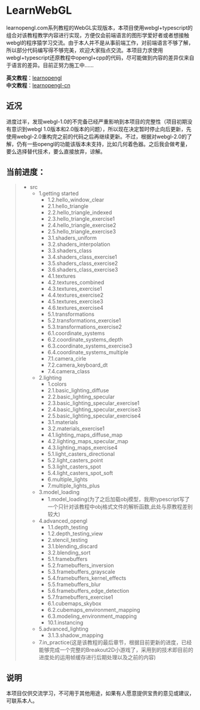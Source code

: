 # LearnWebGL
learnopengl.com系列教程的WebGL实现版本，本项目使用webgl+typescript的组合对该教程教学内容进行实现，方便仅会前端语言的图形学爱好者或者想接触webgl的程序猿学习交流。由于本人并不是从事前端工作，对前端语言不够了解，所以部分代码编写得不够完美，欢迎大家指点交流。本项目力求使用webgl+typescript还原教程中opengl+cpp的代码，尽可能做到内容的差异仅来自于语言的差异。目前正努力施工中……
  
**英文教程**：[learnopengl](https://learnopengl.com/)  
**中文教程**：[learnopengl-cn](https://learnopengl-cn.github.io/)
  
## 近况
进度过半，发现webgl-1.0的不完备已经严重影响到本项目的完整性（项目初期没有意识到webgl 1.0版本和2.0版本的问题），所以现在决定暂时停止向后更新，先使用webgl-2.0重构完之前的代码之后再继续更新。不过，根据对webgl-2.0的了解，仍有一些opengl的功能该版本未支持，比如几何着色器。之后我会做考量，要么选择替代技术，要么直接放弃，谅解。  
  
## 当前进度：
>- src
>   - 1.getting started
>       - 1.2.hello_window_clear
>       - 2.1.hello_triangle
>       - 2.2.hello_triangle_indexed
>       - 2.3.hello_triangle_exercise1
>       - 2.4.hello_triangle_exercise2
>       - 2.5.hello_triangle_exercise3
>       - 3.1.shaders_uniform
>       - 3.2.shaders_interpolation
>       - 3.3.shaders_class
>       - 3.4.shaders_class_exercise1
>       - 3.5.shaders_class_exercise2
>       - 3.6.shaders_class_exercise3
>       - 4.1.textures
>       - 4.2.textures_combined
>       - 4.3.textures_exercise1
>       - 4.4.textures_exercise2
>       - 4.5.textures_exercise3
>       - 4.6.textures_exercise4
>       - 5.1.transformations
>       - 5.2.transformations_exercise1
>       - 5.3.transformations_exercise2
>       - 6.1.coordinate_systems
>       - 6.2.coordinate_systems_depth
>       - 6.3.coordinate_systems_exercise3
>       - 6.4.coordinate_systems_multiple
>       - 7.1.camera_cirle
>       - 7.2.camera_keyboard_dt
>       - 7.4.camera_class
>   - 2.lighting
>       - 1.colors
>       - 2.1.basic_lighting_diffuse
>       - 2.2.basic_lighting_specular
>       - 2.3.basic_lighting_specular_exercise1
>       - 2.4.basic_lighting_specular_exercise3
>       - 2.5.basic_lighting_specular_exercise4
>       - 3.1.materials
>       - 3.2.materials_exercise1
>       - 4.1.lighting_maps_diffuse_map
>       - 4.2.lighting_maps_specular_map
>       - 4.3.lighting_maps_exercise4
>       - 5.1.light_casters_directional
>       - 5.2.light_casters_point
>       - 5.3.light_casters_spot
>       - 5.4.light_casters_spot_soft
>       - 6.multiple_lights
>       - 7.multiple_lights_plus
>   - 3.model_loading
>       - 1.model_loading(为了之后加载obj模型，我用typescript写了一个只针对该教程中obj格式文件的解析函数,此处与原教程差别较大)
>   - 4.advanced_opengl
>       - 1.1.depth_testing
>       - 1.2.depth_testing_view
>       - 2.stencil_testing
>       - 3.1.blending_discard
>       - 3.2.blending_sort
>       - 5.1.framebuffers
>       - 5.2.framebuffers_inversion
>       - 5.3.framebuffers_grayscale
>       - 5.4.framebuffers_kernel_effects
>       - 5.5.framebuffers_blur
>       - 5.6.framebuffers_edge_detection
>       - 5.7.framebuffers_exercise1
>       - 6.1.cubemaps_skybox
>       - 6.2.cubemaps_environment_mapping
>       - 6.3.modeling_environment_mapping
>       - 10.1.instancing
>   - 5.advanced_lighting
>       - 3.1.3.shadow_mapping
>   - 7.in_practice(这是该教程的最后章节，根据目前更新的进度，已经能够完成一个完整的Breakout2D小游戏了，采用到的技术即目前的进度处的运用帧缓存进行后期处理以及之前的内容)
  
## 说明
本项目仅供交流学习，不可用于其他用途，如果有人愿意提供宝贵的意见或建议，可联系本人。
